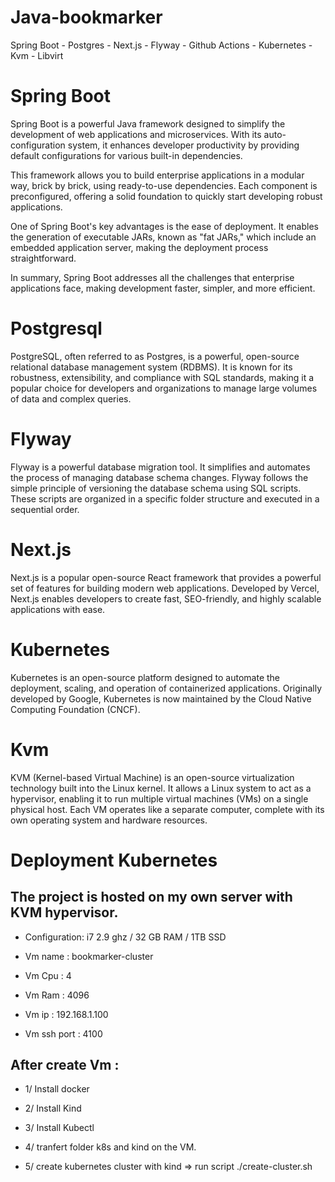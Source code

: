 # Java-bookmarker
Spring Boot - Postgres - Next.js - Flyway - Github Actions - Kubernetes - Kvm - Libvirt

# Spring Boot
Spring Boot is a powerful Java framework designed to simplify the development of web applications and microservices. With its auto-configuration system, it enhances developer productivity by providing default configurations for various built-in dependencies.

This framework allows you to build enterprise applications in a modular way, brick by brick, using ready-to-use dependencies. Each component is preconfigured, offering a solid foundation to quickly start developing robust applications.

One of Spring Boot's key advantages is the ease of deployment. It enables the generation of executable JARs, known as "fat JARs," which include an embedded application server, making the deployment process straightforward.

In summary, Spring Boot addresses all the challenges that enterprise applications face, making development faster, simpler, and more efficient.

# Postgresql
PostgreSQL, often referred to as Postgres, is a powerful, open-source relational database management system (RDBMS). It is known for its robustness, extensibility, and compliance with SQL standards, making it a popular choice for developers and organizations to manage large volumes of data and complex queries.

# Flyway
Flyway is a powerful database migration tool. It simplifies and automates the process of managing database schema changes. Flyway follows the simple principle of versioning the database schema using SQL scripts. These scripts are organized in a specific folder structure and executed in a sequential order.

# Next.js
Next.js is a popular open-source React framework that provides a powerful set of features for building modern web applications. Developed by Vercel, Next.js enables developers to create fast, SEO-friendly, and highly scalable applications with ease.

# Kubernetes
Kubernetes is an open-source platform designed to automate the deployment, scaling, and operation of containerized applications. Originally developed by Google, Kubernetes is now maintained by the Cloud Native Computing Foundation (CNCF).

# Kvm
KVM (Kernel-based Virtual Machine) is an open-source virtualization technology built into the Linux kernel. It allows a Linux system to act as a hypervisor, enabling it to run multiple virtual machines (VMs) on a single physical host. Each VM operates like a separate computer, complete with its own operating system and hardware resources.

# Deployment Kubernetes
## The project is hosted on my own server with KVM hypervisor.
- Configuration: i7 2.9 ghz / 32 GB RAM / 1TB SSD

- Vm name      : bookmarker-cluster
- Vm Cpu       : 4
- Vm Ram       : 4096
- Vm ip        : 192.168.1.100
- Vm ssh port  : 4100

## After create Vm :
- 1/ Install docker
- 2/ Install Kind
- 3/ Install Kubectl

- 4/ tranfert folder k8s and kind on the VM.
- 5/ create kubernetes cluster with kind => run script ./create-cluster.sh

